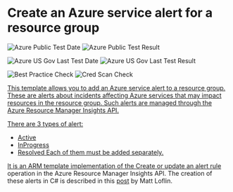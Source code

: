 # Create an Azure service alert for a resource group 

![Azure Public Test Date](https://azurequickstartsservice.blob.core.windows.net/badges/201-insights-alertrules-servicehealth/PublicLastTestDate.svg)
![Azure Public Test Result](https://azurequickstartsservice.blob.core.windows.net/badges/201-insights-alertrules-servicehealth/PublicDeployment.svg)

![Azure US Gov Last Test Date](https://azurequickstartsservice.blob.core.windows.net/badges/201-insights-alertrules-servicehealth/FairfaxLastTestDate.svg)
![Azure US Gov Last Test Result](https://azurequickstartsservice.blob.core.windows.net/badges/201-insights-alertrules-servicehealth/FairfaxDeployment.svg)

![Best Practice Check](https://azurequickstartsservice.blob.core.windows.net/badges/201-insights-alertrules-servicehealth/BestPracticeResult.svg)
![Cred Scan Check](https://azurequickstartsservice.blob.core.windows.net/badges/201-insights-alertrules-servicehealth/CredScanResult.svg)

<a href="https://portal.azure.com/#create/Microsoft.Template/uri/https%3A%2F%2Fraw.githubusercontent.com%2Fazure%2Fazure-quickstart-templates%2Fmaster%2F201-insights-alertrules-servicehealth%2Fazuredeploy.json" target="_blank">
    


    


This template allows you to add an Azure service alert to a resource group. These are alerts about incidents affecting Azure services that may impact resources in the resource group. Such alerts are managed through the Azure Resource Manager Insights API.

There are 3 types of alert:
* Active
* InProgress
* Resolved
Each of them must be added separately.

It is an ARM template implementation of the [Create or update an alert rule](https://msdn.microsoft.com/en-us/library/azure/dn933805.aspx) operation in the Azure Resource Manager Insights API. The creation of these alerts in C# is described in this [post](https://code.msdn.microsoft.com/How-To-Setup-Email-Alerts-c26cdc55) by Matt Loflin.

